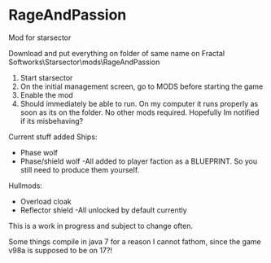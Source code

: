 # RageAndPassion
Mod for starsector

Download and put everything on folder of same name on 
Fractal Softworks\Starsector\mods\RageAndPassion

1. Start starsector
2. On the initial management screen, go to MODS before starting the game
3. Enable the mod
4. Should immediately be able to run.
On my computer it runs properly as soon as its on the folder. No other mods required. Hopefully Im notified if its misbehaving?

Current stuff added
Ships:
* Phase wolf
* Phase/shield wolf
-All added to player faction as a BLUEPRINT. So you still need to produce them yourself. 

Hullmods:
* Overload cloak
* Reflector shield
-All unlocked by default currently

This is a work in progress and subject to change often. 

Some things compile in java 7 for a reason I cannot fathom, since the game v98a is supposed to be on 17?!
